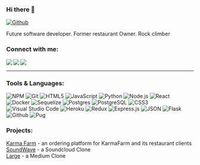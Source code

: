 <!--

![Bootstrap](https://img.shields.io/badge/bootstrap-%23563D7C.svg?style=for-the-badge&logo=bootstrap&logoColor=white)

-->
### Hi there 👋
[![Github](https://img.shields.io/github/followers/da5idf?label=Follow&style=social)](https://github.com/da5idf)
<!-- ![](https://visitor-badge.glitch.me/badge?page_id=celestewinterton.celestewinterton) -->

Future software developer. Former restaurant Owner. Rock climber <br/>

### Connect with me: 
  
<a href="https://www.linkedin.com/in/david-forster-70b44673/" target="_blank">
  <img align="left"  src="https://img.shields.io/badge/LinkedIn-0077B5?style=for-the-badge&logo=linkedin&logoColor=white" />
</a>
<a href="https://angel.co/u/david-forster-9" target="_blank">
    <img align="left"  src="https://img.shields.io/badge/AngelList-%23D4D4D4.svg?style=for-the-badge&logo=AngelList&logoColor=black" />
 </a>
<a href="mailto:devda5idf@gmail.com" target="_blank">
   <img align="left"src="https://img.shields.io/badge/Gmail-D14836?style=for-the-badge&logo=gmail&logoColor=white" />
</a>

<br>

**************

### Tools & Languages:

![NPM](https://img.shields.io/badge/npm-CB3837?style=for-the-badge&logo=npm&logoColor=white) 
![Git](https://img.shields.io/badge/git-%23F05033.svg?style=for-the-badge&logo=git&logoColor=white) 
![HTML5](https://img.shields.io/badge/html5-%23E34F26.svg?style=for-the-badge&logo=html5&logoColor=white)
![JavaScript](https://img.shields.io/badge/javascript-%23323330.svg?style=for-the-badge&logo=javascript&color=%23F7DF1E&logoColor=white)
![Python](https://img.shields.io/badge/-Python-F9DC3E.svg?logo=Python&style=for-the-badge)
![Node.js](https://img.shields.io/badge/Node.js-339933?style=for-the-badge&logo=nodedotjs&logoColor=white)
![React](https://img.shields.io/badge/react%20-%2300D9FF.svg?&style=for-the-badge&logo=react&logoColor=white)
![Docker](https://img.shields.io/badge/docker-%230db7ed.svg?style=for-the-badge&logo=docker&logoColor=white)
![Sequelize](https://img.shields.io/badge/Sequelize-52B0E7?style=for-the-badge&logo=Sequelize&logoColor=white) 
![Postgres](https://img.shields.io/badge/postgres-%23316192.svg?style=for-the-badge&logo=postgresql&logoColor=white)
![PostgreSQL](https://img.shields.io/badge/PostgreSQL-316192?style=for-the-badge&logo=postgresql&logoColor=white)
![CSS3](https://img.shields.io/badge/css3-%231572B6.svg?style=for-the-badge&logo=css3&logoColor=white) 
![Visual Studio Code](https://img.shields.io/badge/Visual%20Studio%20Code-0078d7.svg?style=for-the-badge&logo=visual-studio-code&logoColor=white)
![Heroku](https://img.shields.io/badge/Heroku-430098?style=for-the-badge&logo=heroku&logoColor=white) 
![Redux](https://img.shields.io/badge/Redux-593D88?style=for-the-badge&logo=redux&logoColor=white) 
![Express.js](https://img.shields.io/badge/express.js-%23404d59.svg?style=for-the-badge&logo=express&logoColor=%2361DAFB)
![JSON](https://img.shields.io/badge/json-5E5C5C?style=for-the-badge&logo=json&logoColor=white) 
![Flask](https://img.shields.io/badge/Flask-000000?style=for-the-badge&logo=flask&logoColor=white)
![Github](https://img.shields.io/badge/GitHub-100000?style=for-the-badge&logo=github&logoColor=white)
![Pug](https://img.shields.io/badge/Pug-FFF?style=for-the-badge&logo=pug&logoColor=A86454)

<!-- [![Top Langs](https://github-readme-stats.vercel.app/api/top-langs/?username=celestewinterton&layout=compact)](https://github.com/anuraghazra/github-readme-stats)
 -->
 
<!--  ![Anurag's GitHub stats](https://github-readme-stats.vercel.app/api?username=celestewinterton&show_icons=true&theme=tokyonight) 

Note: Available ranks are S+ (top 1%), S (top 25%), A++ (top 45%), A+ (top 60%), and B+ (everyone). The values are calculated by using the cumulative distribution function using commits, contributions, issues, stars, pull requests, followers, and owned repositories -->

<!-- <p>
  <img alt="TypeScript" src="https://img.shields.io/badge/-TypeScript-007ACC?style=flat-square&logo=typescript&logoColor=white" />
  <img alt="angular" src="https://img.shields.io/badge/-Angular-DD0031?style=flat-square&logo=angular&logoColor=white" />
  <img alt="Brave browser" src="https://img.shields.io/badge/-Brave_Browser-FB542B?style=flat-square&logo=brave&logoColor=white" />
</p> -->
  
### Projects:

<a href="https://karmafarm-app.herokuapp.com/" target="_blank" rel="noopener noreferrer">Karma Farm</a> - an ordering platform for KarmaFarm and its restaurant clients <br />
<a href="https://soundwave-clone.herokuapp.com/" target="_blank" rel="noopener noreferrer">SoundWave</a> - a Soundcloud Clone <br />
<a href="https://large-medium.herokuapp.com/" target="_blank" rel="noopener noreferrer">Large</a> - a Medium Clone <br />

  
<!-- <table>
  <tbody>
    <tr>
      <td width="25%" align="center">
        <a href="https://karmafarm-app.herokuapp.com/" target="_blank" rel="noopener noreferrer">
          <img alt="KarmaFarm" 
               src="https://user-images.githubusercontent.com/97040789/178278001-4199b666-ad8f-4fba-9891-9c7775af5fa0.png">
        </a>
      </td>
      <td width="25%" align="center">
        <a href="https://soundwave-clone.herokuapp.com/" target="_blank" rel="noopener noreferrer">
          <img alt="SoundWave" 
               src="https://user-images.githubusercontent.com/97040789/178277917-89b3f41b-c0a7-4898-81eb-e51748bf3de7.png">
        </a>
      </td>
      <td width="25%" align="center">
        <a href="https://large-medium.herokuapp.com/" target="_blank" rel="noopener noreferrer">
          <img alt="Large" 
              src="https://user-images.githubusercontent.com/97040789/178277734-232127bd-1273-4537-a128-08a0999b59ac.png">
        </a>
      </td>
      <td width="25%" align="center"><a href="#">More projects <br/>coming soon!</a></td>
      <td width="25%" align="center"></td>
    </tr>
  </tbody>
</table> -->
<!--  [![Readme Card](https://github-readme-stats.vercel.app/api/pin/?username=da5idf&repo=karmafarm&theme=gotham&card_width=500)](https://github.com/da5idf/karmafarm) -->
